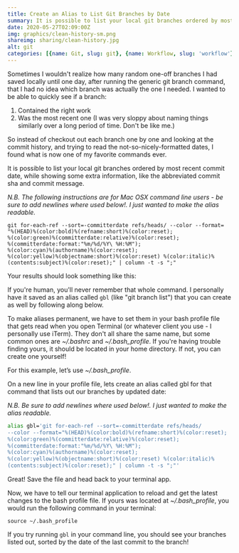 ```yaml
---
title: Create an Alias to List Git Branches by Date
summary: It is possible to list your local git branches ordered by most recent commit date, while showing some extra information, like the abbreviated commit sha and commit message. But if you're human, you'll never remember the whole command to do so. In this post you'll learn how to permanently save an easy-to-remember alias to run that lengthy command with ease...
date: 2020-05-27T02:09:00Z
img: graphics/clean-history-sm.png
shareimg: sharing/clean-history.jpg
alt: git
categories: [{name: Git, slug: git}, {name: Workflow, slug: 'workflow'}]
---
```



<p class="drop-cap">Sometimes I wouldn't realize how many random one-off branches I had saved locally until one day, after running the generic git branch command, that I had no idea which branch was actually the one I needed. I wanted to be able to quickly see if a branch:</p>

1. Contained the right work
2. Was the most recent one (I was very sloppy about naming things similarly over a long period of time. Don't be like me.)

So instead of checkout out each branch one by one and looking at the commit history, and trying to read the not-so-nicely-formatted dates, I found what is now one of my favorite commands ever.

It is possible to list your local git branches ordered by most recent commit date, while showing some extra information, like the abbreviated commit sha and commit message.

_N.B. The following instructions are for Mac OSX command line users - be sure to add newlines where used below!. I just wanted to make the alias readable._

```shell
git for-each-ref --sort=-committerdate refs/heads/ --color --format=
"%(HEAD)%(color:bold)%(refname:short)%(color:reset);
%(color:green)%(committerdate:relative)%(color:reset);
%(committerdate:format:"%m/%d/%Y\ %H:%M");
%(color:cyan)%(authorname)%(color:reset);
%(color:yellow)%(objectname:short)%(color:reset) %(color:italic)%
(contents:subject)%(color:reset);" | column -t -s ";"
```

Your results should look something like this:

<lazy-post-image src="/blog/gbl-alias.jpg" alt="list of git branches"></lazy-post-image>

If you're human, you'll never remember that whole command. I personally have it saved as an alias called `gbl` (like "git branch list") that you can create as well by following along below.

To make aliases permanent, we have to set them in your bash profile file that gets read when you open Terminal (or whatever client you use - I personally use iTerm). They don't all share the same name, but some common ones are _~/.bashrc_ and _~/.bash_profile_. If you're having trouble finding yours, it should be located in your home directory. If not, you can create one yourself!

For this example, let’s use _~/.bash_profile_.

On a new line in your profile file, lets create an alias called gbl for that command that lists out our branches by updated date:

_N.B. Be sure to add newlines where used below!. I just wanted to make the alias readable._

```bash
alias gbl='git for-each-ref --sort=-committerdate refs/heads/
--color --format="%(HEAD)%(color:bold)%(refname:short)%(color:reset);
%(color:green)%(committerdate:relative)%(color:reset);
%(committerdate:format:"%m/%d/%Y\ %H:%M");
%(color:cyan)%(authorname)%(color:reset);
%(color:yellow)%(objectname:short)%(color:reset) %(color:italic)%
(contents:subject)%(color:reset);" | column -t -s ";"'
```

Great! Save the file and head back to your terminal app.

Now, we have to tell our terminal application to reload and get the latest changes to the bash profile file. If yours was located at _~/.bash_profile_, you would run the following command in your terminal:

`source ~/.bash_profile`

If you try running `gbl` in your command line, you should see your branches listed out, sorted by the date of the last commit to the branch!